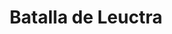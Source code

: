 ﻿---
title: "Batalla de Leuctra"
permalink: periodes_190.html
layout: periode
dataInici: -371
sidebar: periodes
pares:
  - 85:
    title: "Grecia clásica"
    dataInici: "(-550)"
    dataFi: "(476)"

fills:
jocsPrincipals:
jocsEscenaris:
jocsEpoca:
  - title: "Lost Battles"
    bggId: 83325
    escenari: "Leuctra"

  - title: "Ancient Battles Deluxe"
    bggId: 36596
    escenari: "Leuctra"

  - title: "Hoplite"
    bggId: 145975
    escenari: "Leuctra"

  - title: "The Glory that was Greece: Volume I: The Rise and Fall of Thebes"
    bggId: 179267
    escenari: "Leuctra"
    dataInici: 
    dataFi: 

  - title: "Men at Arms"
    bggId: 8327
    escenari: "Leuctra"

jocsEpocaEscenaris:
---
